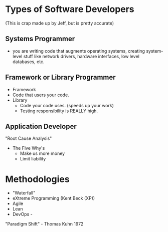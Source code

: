# Types of Software Developers

(This is crap made up by Jeff, but is pretty accurate)

## Systems Programmer

- you are writing code that augments operating systems, creating system-level stuff like network drivers, hardware interfaces, low level databases, etc.

## Framework or Library Programmer

- Framework
 - Code that users your code.
- Library
    - Code your code uses. (speeds up your work)
    - Testing responsibility is REALLY high.


## Application Developer


"Root Cause Analysis"
- The Five Why's
    - Make us more money
    - Limit liability


# Methodologies

- "Waterfall"
- eXtreme Programming (Kent Beck (XP))
- Agile
- Lean 
- DevOps - 


"Paradigm Shift" - Thomas Kuhn 1972 